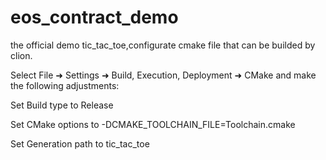 # eos_contract_demo
the official demo tic_tac_toe,configurate cmake file that can be builded by clion.

Select File ➜ Settings ➜ Build, Execution, Deployment ➜ CMake and make the following adjustments:

Set Build type to Release

Set CMake options to -DCMAKE_TOOLCHAIN_FILE=Toolchain.cmake

Set Generation path to tic_tac_toe
